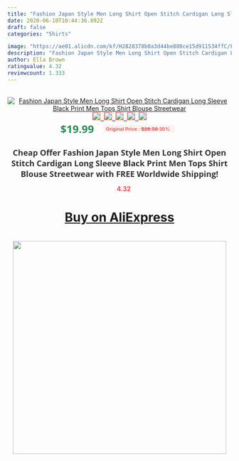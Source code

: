 ```yaml
---
title: "Fashion Japan Style Men Long Shirt Open Stitch Cardigan Long Sleeve Black Print Men Tops Shirt Blouse Streetwear"
date: 2020-06-10T10:44:36.892Z
draft: false
categories: "Shirts"

image: "https://ae01.alicdn.com/kf/H2828378b0a3d44be880ce15d911534ffC/Fashion-Japan-Style-Men-Long-Shirt-Open-Stitch-Cardigan-Long-Sleeve-Black-Print-Men-Tops-Shirt.png_220x220.png"
description: "Fashion Japan Style Men Long Shirt Open Stitch Cardigan Long Sleeve Black Print Men Tops Shirt Blouse Streetwear"
author: Ella Brown
ratingvalue: 4.32
reviewcount: 1.333
---
```

<br>
<div style="text-align: center;">
<a href="https://s.click.aliexpress.com/e/_AqgXhL" target="_blank" rel="nofollow noopener noreferrer"><img alt="Fashion Japan Style Men Long Shirt Open Stitch Cardigan Long Sleeve Black Print Men Tops Shirt Blouse Streetwear" class="magnifier-image" src="https://ae01.alicdn.com/kf/H2828378b0a3d44be880ce15d911534ffC/Fashion-Japan-Style-Men-Long-Shirt-Open-Stitch-Cardigan-Long-Sleeve-Black-Print-Men-Tops-Shirt.png_220x220.png_640x640.jpg">
<br>
<img style="border:1px solid salmon" src="https://ae01.alicdn.com/kf/H2828378b0a3d44be880ce15d911534ffC/Fashion-Japan-Style-Men-Long-Shirt-Open-Stitch-Cardigan-Long-Sleeve-Black-Print-Men-Tops-Shirt.png_120x120.jpg">&nbsp;&nbsp;<img style="border:1px solid salmon" src="https://ae01.alicdn.com/kf/Hed5f8c56dc4c4c428dff72aab81a8779N/Fashion-Japan-Style-Men-Long-Shirt-Open-Stitch-Cardigan-Long-Sleeve-Black-Print-Men-Tops-Shirt.jpg_120x120.jpg">&nbsp;&nbsp;<img style="border:1px solid salmon" src="https://ae01.alicdn.com/kf/He288ad9eb025444dbbd5152071d7d3678/Fashion-Japan-Style-Men-Long-Shirt-Open-Stitch-Cardigan-Long-Sleeve-Black-Print-Men-Tops-Shirt.jpg_120x120.jpg">&nbsp;&nbsp;<img style="border:1px solid salmon" src="https://ae01.alicdn.com/kf/H2a8c198328c347ed83bbf458895d9474d/Fashion-Japan-Style-Men-Long-Shirt-Open-Stitch-Cardigan-Long-Sleeve-Black-Print-Men-Tops-Shirt.jpg_120x120.jpg">&nbsp;&nbsp;<img style="border:1px solid salmon" src="https://ae01.alicdn.com/kf/H5a73a5d63dbd40d4a034de5e512b7125Z/Fashion-Japan-Style-Men-Long-Shirt-Open-Stitch-Cardigan-Long-Sleeve-Black-Print-Men-Tops-Shirt.jpg_120x120.jpg"></a></div><br0>
<div style="text-align: center;"><span style="background-color: white; border: 0px; box-sizing: border-box; color: seagreen; display: inline-block; font-family: &quot;open sans&quot; , &quot;arial&quot; , &quot;helvetica&quot; , sans-serif , &quot;heiti&quot;; font-size: 24px; font-stretch: inherit; font-weight: 700; line-height: inherit; margin: 0px 10px 0px 0px; padding: 0px; vertical-align: middle;">$19.99 </span>
<span style="background: rgb(255 , 241 , 241); border-radius: 3px; border: 0px; box-sizing: border-box; color: #ff4747; display: inline-block; font-family: inherit; font-size: 12px; font-stretch: inherit; font-style: inherit; font-variant: inherit; font-weight: 600; line-height: inherit; margin: 0px; padding: 2px 5px; transform: scale(0.9); vertical-align: middle;">Original Price : <b style="text-decoration: line-through;">$28.56 </b> 30%&nbsp;&nbsp;</span></div>
<h1 style="color: #333333; display: inline-block; font-family: &quot;open sans&quot; , &quot;arial&quot; , &quot;helvetica&quot; , sans-serif , &quot;heiti&quot;; font-size: 18px; font-stretch: inherit; font-weight: 700; text-align: center;">Cheap Offer Fashion Japan Style Men Long Shirt Open Stitch Cardigan Long Sleeve Black Print Men Tops Shirt Blouse Streetwear with FREE Worldwide Shipping!</h1>
<div style="color: #ff4747; text-align: center;">
<img src="https://4.bp.blogspot.com/-M0ZcTcb-5uY/XleCXlxnR4I/AAAAAAAAAEc/OrjgMkXV1oMQFaCRZj5HQwOCBcu3w1FegCPcBGAYYCw/s1600/star.png" style="height: 15px;">&nbsp;<b>4.32</b></div>
<div class="button_cont" align="center"><a class="buynow_a" href="https://s.click.aliexpress.com/e/_AqgXhL" target="_blank" rel="nofollow noopener noreferrer"><H1>Buy on AliExpress</H1></a></div><br>
<div class="separator" style="clear: both; text-align: center;">
<img src="https://lh3.googleusercontent.com/-pTy5HemUv9M/XlePHvY0dAI/AAAAAAAAAE4/0nX5iRUoIWY8eMW9Dpxeirr157OZliDIgCLcBGAsYHQ/s1600/badge.gif" width="480">
</div>
